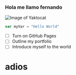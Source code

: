 ### Hola me llamo fernando 
![Image of Yaktocat](https://images.pexels.com/photos/1108099/pexels-photo-1108099.jpeg?auto=compress&cs=tinysrgb&dpr=1&w=500)

```javascript
var myVar = "Hello World"
```
- [ ] Turn on GitHub Pages
- [ ] Outline my portfolio
- [ ] Introduce myself to the world
# adios 



